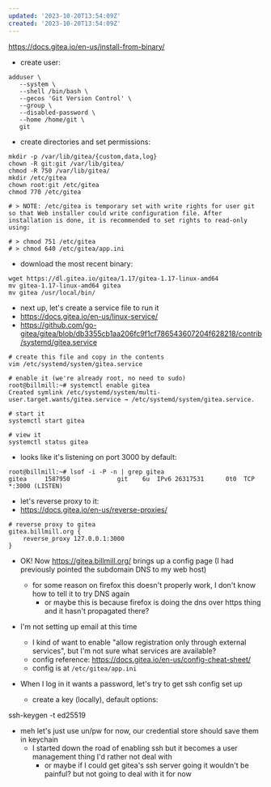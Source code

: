 ```yaml
---
updated: '2023-10-20T13:54:09Z'
created: '2023-10-20T13:54:09Z'
---
```

https://docs.gitea.io/en-us/install-from-binary/

- create user:

```shell
adduser \
   --system \
   --shell /bin/bash \
   --gecos 'Git Version Control' \
   --group \
   --disabled-password \
   --home /home/git \
   git
```

- create directories and set permissions:

```shell
mkdir -p /var/lib/gitea/{custom,data,log}
chown -R git:git /var/lib/gitea/
chmod -R 750 /var/lib/gitea/
mkdir /etc/gitea
chown root:git /etc/gitea
chmod 770 /etc/gitea

# > NOTE: /etc/gitea is temporary set with write rights for user git so that Web installer could write configuration file. After installation is done, it is recommended to set rights to read-only using:

# > chmod 751 /etc/gitea
# > chmod 640 /etc/gitea/app.ini
```

- download the most recent binary:

```shell
wget https://dl.gitea.io/gitea/1.17/gitea-1.17-linux-amd64
mv gitea-1.17-linux-amd64 gitea
mv gitea /usr/local/bin/
```

- next up, let's create a service file to run it
- https://docs.gitea.io/en-us/linux-service/
- https://github.com/go-gitea/gitea/blob/db3355cb1aa206fc9f1cf786543607204f628218/contrib/systemd/gitea.service

```shell
# create this file and copy in the contents
vim /etc/systemd/system/gitea.service

# enable it (we're already root, no need to sudo)
root@billmill:~# systemctl enable gitea
Created symlink /etc/systemd/system/multi-user.target.wants/gitea.service → /etc/systemd/system/gitea.service.

# start it
systemctl start gitea

# view it
systemctl status gitea
```

- looks like it's listening on port 3000 by default:

```shell
root@billmill:~# lsof -i -P -n | grep gitea
gitea     1587950             git    6u  IPv6 26317531      0t0  TCP *:3000 (LISTEN)
```

- let's reverse proxy to it:
- https://docs.gitea.io/en-us/reverse-proxies/

```shell
# reverse proxy to gitea
gitea.billmill.org {
    reverse_proxy 127.0.0.1:3000
}
```

- OK! Now https://gitea.billmill.org/ brings up a config page (I had previously pointed the subdomain DNS to my web host)
  - for some reason on firefox this doesn't properly work, I don't know how to tell it to try DNS again
	  - or maybe this is because firefox is doing the dns over https thing and it hasn't propagated there?

- I'm not setting up email at this time
  - I kind of want to enable "allow registration only through external services", but I'm not sure what services are available?
  - config reference: https://docs.gitea.io/en-us/config-cheat-sheet/
  - config is at `/etc/gitea/app.ini`

- When I log in it wants a password, let's try to get ssh config set up
  - create a key (locally), default options:

ssh-keygen -t ed25519

- meh let's just use un/pw for now, our credential store should save them in keychain
  - I started down the road of enabling ssh but it becomes a user management thing I'd rather not deal with
	  -  or maybe if I could get gitea's ssh server going it wouldn't be painful? but not going to deal with it for now